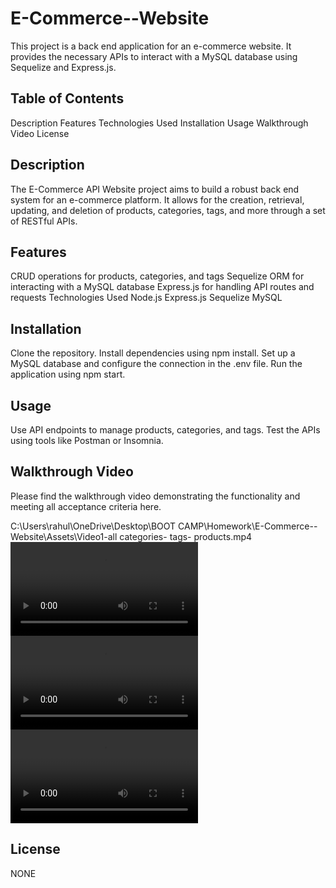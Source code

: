# E-Commerce--Website

This project is a back end application for an e-commerce website. It provides the necessary APIs to interact with a MySQL database using Sequelize and Express.js.

## Table of Contents
Description
Features
Technologies Used
Installation
Usage
Walkthrough Video
License

## Description
The E-Commerce API Website project aims to build a robust back end system for an e-commerce platform. It allows for the creation, retrieval, updating, and deletion of products, categories, tags, and more through a set of RESTful APIs.

## Features
CRUD operations for products, categories, and tags
Sequelize ORM for interacting with a MySQL database
Express.js for handling API routes and requests
Technologies Used
Node.js
Express.js
Sequelize
MySQL

## Installation
Clone the repository.
Install dependencies using npm install.
Set up a MySQL database and configure the connection in the .env file.
Run the application using npm start.

## Usage
Use API endpoints to manage products, categories, and tags.
Test the APIs using tools like Postman or Insomnia.

## Walkthrough Video
Please find the walkthrough video demonstrating the functionality and meeting all acceptance criteria here.

C:\Users\rahul\OneDrive\Desktop\BOOT CAMP\Homework\E-Commerce--Website\Assets\Video1-all categories- tags- products.mp4
 <video controls src="Assets/Video1-all categories- tags- products.mp4" title="Title"></video>
 <video controls src="Assets/Video2-POST-PUT-DELETE- categories.mp4" title="Title"></video> 
 <video controls src="Assets/Video3-GET categories- tags- products by ID.mp4" title="Title"></video>

## License
NONE
